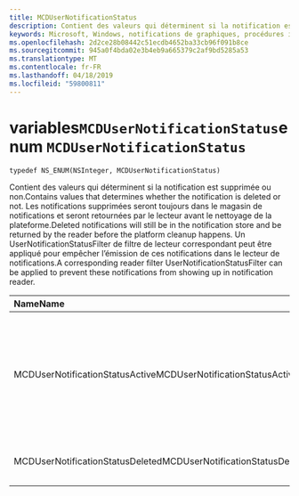 ```yaml
---
title: MCDUserNotificationStatus
description: Contient des valeurs qui déterminent si la notification est supprimée ou non. Les notifications supprimées seront toujours dans le magasin de notifications et seront retournées par le lecteur avant le nettoyage de la plateforme. Un UserNotificationStatusFilter de filtre de lecteur correspondant peut être appliqué pour empêcher l’émission de ces notifications dans le lecteur de notifications.
keywords: Microsoft, Windows, notifications de graphiques, procédures iOS, iPhone de savoir-faire
ms.openlocfilehash: 2d2ce28b08442c51ecdb4652ba33cb96f091b8ce
ms.sourcegitcommit: 945a0f4bda02e3b4eb9a665379c2af9bd5285a53
ms.translationtype: MT
ms.contentlocale: fr-FR
ms.lasthandoff: 04/18/2019
ms.locfileid: "59800811"
---
```

# <a name="enum-mcdusernotificationstatus"></a><span data-ttu-id="91237-106">variables`MCDUserNotificationStatus`</span><span class="sxs-lookup"><span data-stu-id="91237-106">enum `MCDUserNotificationStatus`</span></span>

```
typedef NS_ENUM(NSInteger, MCDUserNotificationStatus)
```

<span data-ttu-id="91237-107">Contient des valeurs qui déterminent si la notification est supprimée ou non.</span><span class="sxs-lookup"><span data-stu-id="91237-107">Contains values that determines whether the notification is deleted or not.</span></span> <span data-ttu-id="91237-108">Les notifications supprimées seront toujours dans le magasin de notifications et seront retournées par le lecteur avant le nettoyage de la plateforme.</span><span class="sxs-lookup"><span data-stu-id="91237-108">Deleted notifications will still be in the notification store and be returned by the reader before the platform cleanup happens.</span></span> <span data-ttu-id="91237-109">Un UserNotificationStatusFilter de filtre de lecteur correspondant peut être appliqué pour empêcher l’émission de ces notifications dans le lecteur de notifications.</span><span class="sxs-lookup"><span data-stu-id="91237-109">A corresponding reader filter UserNotificationStatusFilter can be applied to prevent these notifications from showing up in notification reader.</span></span> 

|<span data-ttu-id="91237-110">Name</span><span class="sxs-lookup"><span data-stu-id="91237-110">Name</span></span> | <span data-ttu-id="91237-111">Value</span><span class="sxs-lookup"><span data-stu-id="91237-111">Value</span></span> | <span data-ttu-id="91237-112">Description</span><span class="sxs-lookup"><span data-stu-id="91237-112">Description</span></span> |
|:-- |:-- |:-- |
|   <span data-ttu-id="91237-113">MCDUserNotificationStatusActive</span><span class="sxs-lookup"><span data-stu-id="91237-113">MCDUserNotificationStatusActive</span></span> |<span data-ttu-id="91237-114">0</span><span class="sxs-lookup"><span data-stu-id="91237-114">0</span></span>| <span data-ttu-id="91237-115">La notification est toujours active et persistante dans le magasin de plateformes des appareils connectés.</span><span class="sxs-lookup"><span data-stu-id="91237-115">The notification is still active and persisted inside Connected Devices Platform store.</span></span> |
|   <span data-ttu-id="91237-116">MCDUserNotificationStatusDeleted</span><span class="sxs-lookup"><span data-stu-id="91237-116">MCDUserNotificationStatusDeleted</span></span> | <span data-ttu-id="91237-117">1</span><span class="sxs-lookup"><span data-stu-id="91237-117">1</span></span>| <span data-ttu-id="91237-118">La notification a été supprimée.</span><span class="sxs-lookup"><span data-stu-id="91237-118">The notification has been deleted.</span></span>|